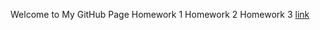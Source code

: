 Welcome to My GitHub Page
Homework 1
Homework 2
Homework 3
[link](https://moodle.boun.edu.tr/login/login.php)
